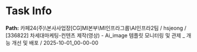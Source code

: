 # Task Info

**Path:** 카페24(주)\본사사업장\[CG]MI본부\MI인프라그룹\AI인프라2팀 / hsjeong / [336822] 차세대마케팅-컨텐츠 제작(영상) - Ai_image 템플릿 모니터링 및 관제 _ 개능 개선 및 배포 / 2025-10-01_00-00-00

